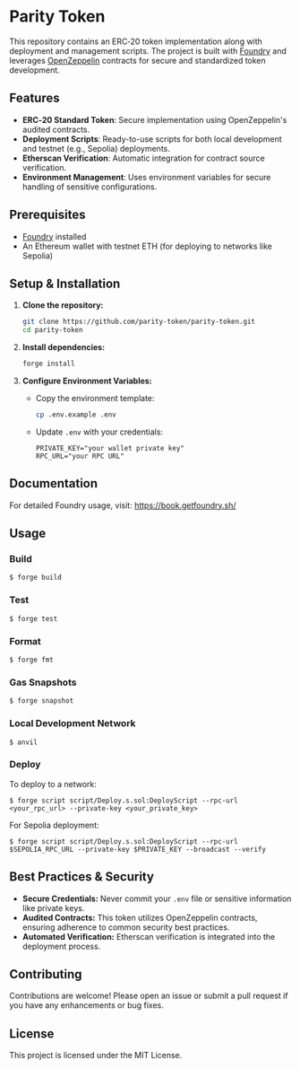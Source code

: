 # Parity Token

This repository contains an ERC‑20 token implementation along with deployment and management scripts. The project is built with [Foundry](https://book.getfoundry.sh/) and leverages [OpenZeppelin](https://openzeppelin.com/) contracts for secure and standardized token development.

## Features

- **ERC‑20 Standard Token**: Secure implementation using OpenZeppelin's audited contracts.
- **Deployment Scripts**: Ready-to-use scripts for both local development and testnet (e.g., Sepolia) deployments.
- **Etherscan Verification**: Automatic integration for contract source verification.
- **Environment Management**: Uses environment variables for secure handling of sensitive configurations.

## Prerequisites

- [Foundry](https://book.getfoundry.sh/getting-started/installation.html) installed
- An Ethereum wallet with testnet ETH (for deploying to networks like Sepolia)

## Setup & Installation

1. **Clone the repository:**

   ```bash
   git clone https://github.com/parity-token/parity-token.git
   cd parity-token
   ```

2. **Install dependencies:**

   ```bash
   forge install
   ```

3. **Configure Environment Variables:**
   - Copy the environment template:
     ```bash
     cp .env.example .env
     ```
   - Update `.env` with your credentials:
     ```
     PRIVATE_KEY="your wallet private key"
     RPC_URL="your RPC URL"
     ```

## Documentation

For detailed Foundry usage, visit: https://book.getfoundry.sh/

## Usage

### Build

```shell
$ forge build
```

### Test

```shell
$ forge test
```

### Format

```shell
$ forge fmt
```

### Gas Snapshots

```shell
$ forge snapshot
```

### Local Development Network

```shell
$ anvil
```

### Deploy

To deploy to a network:

```shell
$ forge script script/Deploy.s.sol:DeployScript --rpc-url <your_rpc_url> --private-key <your_private_key>
```

For Sepolia deployment:

```shell
$ forge script script/Deploy.s.sol:DeployScript --rpc-url $SEPOLIA_RPC_URL --private-key $PRIVATE_KEY --broadcast --verify
```

## Best Practices & Security

- **Secure Credentials:** Never commit your `.env` file or sensitive information like private keys.
- **Audited Contracts:** This token utilizes OpenZeppelin contracts, ensuring adherence to common security best practices.
- **Automated Verification:** Etherscan verification is integrated into the deployment process.

## Contributing

Contributions are welcome! Please open an issue or submit a pull request if you have any enhancements or bug fixes.

## License

This project is licensed under the MIT License.

